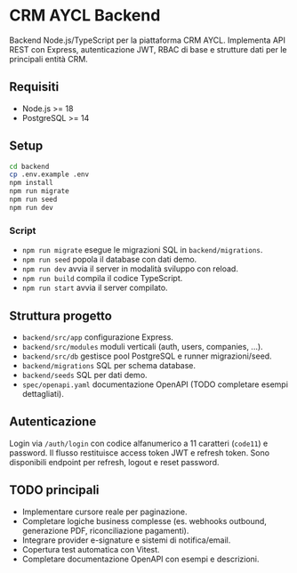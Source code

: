 # CRM AYCL Backend

Backend Node.js/TypeScript per la piattaforma CRM AYCL. Implementa API REST con Express, autenticazione JWT, RBAC di base e strutture dati per le principali entità CRM.

## Requisiti

- Node.js >= 18
- PostgreSQL >= 14

## Setup

```bash
cd backend
cp .env.example .env
npm install
npm run migrate
npm run seed
npm run dev
```

### Script

- `npm run migrate` esegue le migrazioni SQL in `backend/migrations`.
- `npm run seed` popola il database con dati demo.
- `npm run dev` avvia il server in modalità sviluppo con reload.
- `npm run build` compila il codice TypeScript.
- `npm run start` avvia il server compilato.

## Struttura progetto

- `backend/src/app` configurazione Express.
- `backend/src/modules` moduli verticali (auth, users, companies, ...).
- `backend/src/db` gestisce pool PostgreSQL e runner migrazioni/seed.
- `backend/migrations` SQL per schema database.
- `backend/seeds` SQL per dati demo.
- `spec/openapi.yaml` documentazione OpenAPI (TODO completare esempi dettagliati).

## Autenticazione

Login via `/auth/login` con codice alfanumerico a 11 caratteri (`code11`) e password. Il flusso restituisce access token JWT e refresh token. Sono disponibili endpoint per refresh, logout e reset password.

## TODO principali

- Implementare cursore reale per paginazione.
- Completare logiche business complesse (es. webhooks outbound, generazione PDF, riconciliazione pagamenti).
- Integrare provider e-signature e sistemi di notifica/email.
- Copertura test automatica con Vitest.
- Completare documentazione OpenAPI con esempi e descrizioni.
